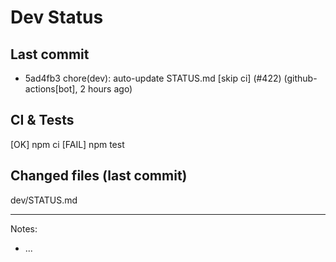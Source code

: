 # Dev Status

## Last commit
- 5ad4fb3 chore(dev): auto-update STATUS.md [skip ci] (#422) (github-actions[bot], 2 hours ago)
## CI & Tests
[OK] npm ci
[FAIL] npm test

## Changed files (last commit)
dev/STATUS.md

---
Notes:
- ...
